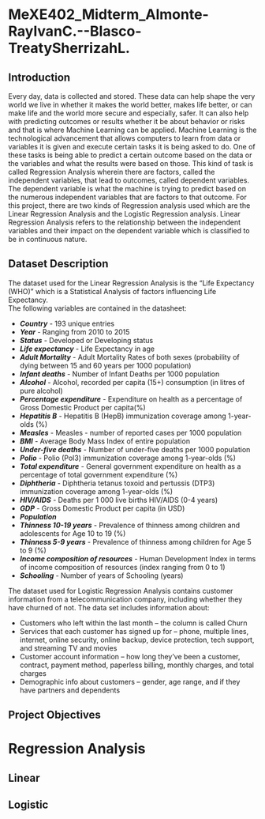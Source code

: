 # MeXE402_Midterm_Almonte-RayIvanC.--Blasco-TreatySherrizahL.

## Introduction

Every day, data is collected and stored. These data can help shape the very world we live in whether it makes the world better, makes life better, or can make life and the world more secure and especially, safer. It can also help with predicting outcomes or results whether it be about behavior or risks and that is where Machine Learning can be applied. Machine Learning is the technological advancement that allows computers to learn from data or variables it is given and execute certain tasks it is being asked to do. One of these tasks is being able to predict a certain outcome based on the data or the variables and what the results were based on those. This kind of task is called Regression Analysis wherein there are factors, called the independent variables, that lead to outcomes, called dependent variables. The dependent variable is what the machine is trying to predict based on the numerous independent variables that are factors to that outcome. For this project, there are two kinds of Regression analysis used which are the Linear Regression Analysis and the Logistic Regression analysis. Linear Regression Analysis refers to the relationship between the independent variables and their impact on the dependent variable which is classified to be in continuous nature. 

## Dataset Description

The dataset used for the Linear Regression Analysis is the “Life Expectancy (WHO)” which is a Statistical Analysis of factors influencing Life Expectancy.  
The following variables are contained in the datasheet:
+ ***Country*** - 193 unique entries
+ ***Year*** - Ranging from 2010 to 2015
+ ***Status*** - Developed or Developing status
+ ***Life expectancy*** - Life Expectancy in age
+ ***Adult Mortality*** - Adult Mortality Rates of both sexes (probability of dying between 15 and 60 years per 1000 population)
+ ***Infant deaths*** - Number of Infant Deaths per 1000 population
+ ***Alcohol*** - Alcohol, recorded per capita (15+) consumption (in litres of pure alcohol)
+ ***Percentage expenditure*** - Expenditure on health as a percentage of Gross Domestic Product per capita(%)
+ ***Hepatitis B*** - Hepatitis B (HepB) immunization coverage among 1-year-olds (%)
+ ***Measles*** - Measles - number of reported cases per 1000 population
+ ***BMI*** - Average Body Mass Index of entire population
+ ***Under-five deaths*** - Number of under-five deaths per 1000 population
+ ***Polio*** - Polio (Pol3) immunization coverage among 1-year-olds (%)
+ ***Total expenditure*** - General government expenditure on health as a percentage of total government expenditure (%)
+ ***Diphtheria*** - Diphtheria tetanus toxoid and pertussis (DTP3) immunization coverage among 1-year-olds (%)
+ ***HIV/AIDS*** - Deaths per 1 000 live births HIV/AIDS (0-4 years)
+ ***GDP*** - Gross Domestic Product per capita (in USD)
+ ***Population***
+ ***Thinness 10-19 years*** - Prevalence of thinness among children and adolescents for Age 10 to 19 (%)
+ ***Thinness 5-9 years*** - Prevalence of thinness among children for Age 5 to 9 (%)
+ ***Income composition of resources*** - Human Development Index in terms of income composition of resources (index ranging from 0 to 1)
+ ***Schooling*** - Number of years of Schooling (years)













The dataset used for Logistic Regression Analysis contains customer information from a telecommunication company, including whether they have churned of not. 
The data set includes information about:
+ Customers who left within the last month – the column is called Churn
+ Services that each customer has signed up for – phone, multiple lines, internet, online security, online backup, device protection, tech support, and streaming TV and movies
+ Customer account information – how long they’ve been a customer, contract, payment method, paperless billing, monthly charges, and total charges
+ Demographic info about customers – gender, age range, and if they have partners and dependents




## Project Objectives

# Regression Analysis

## Linear

## Logistic
